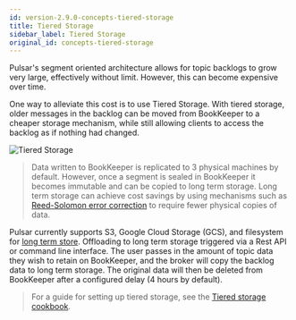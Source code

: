 ```yaml
---
id: version-2.9.0-concepts-tiered-storage
title: Tiered Storage
sidebar_label: Tiered Storage
original_id: concepts-tiered-storage
---
```


Pulsar's segment oriented architecture allows for topic backlogs to grow very large, effectively without limit. However, this can become expensive over time.

One way to alleviate this cost is to use Tiered Storage. With tiered storage, older messages in the backlog can be moved from BookKeeper to a cheaper storage mechanism, while still allowing clients to access the backlog as if nothing had changed.

![Tiered Storage](assets/pulsar-tiered-storage.png)

> Data written to BookKeeper is replicated to 3 physical machines by default. However, once a segment is sealed in BookKeeper it becomes immutable and can be copied to long term storage. Long term storage can achieve cost savings by using mechanisms such as [Reed-Solomon error correction](https://en.wikipedia.org/wiki/Reed%E2%80%93Solomon_error_correction) to require fewer physical copies of data.

Pulsar currently supports S3, Google Cloud Storage (GCS), and filesystem for [long term store](https://pulsar.apache.org/docs/en/cookbooks-tiered-storage/). Offloading to long term storage triggered via a Rest API or command line interface. The user passes in the amount of topic data they wish to retain on BookKeeper, and the broker will copy the backlog data to long term storage. The original data will then be deleted from BookKeeper after a configured delay (4 hours by default).

> For a guide for setting up tiered storage, see the [Tiered storage cookbook](cookbooks-tiered-storage.md).
